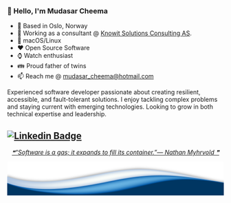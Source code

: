 ### :wave: Hello, I'm Mudasar Cheema
- :round_pushpin: Based in Oslo, Norway
- :office: Working as a consultant @ [Knowit Solutions Consulting AS](https://www.knowit.no/).
- :apple: macOS/Linux
- :heart: Open Source Software
- :watch: Watch enthusiast
- :family: Proud father of twins
- 📫 Reach me @ mudasar_cheema@hotmail.com

Experienced software developer passionate about creating resilient, accessible, and fault-tolerant solutions. I enjoy tackling complex problems and staying current with emerging technologies. Looking to grow in both technical expertise and leadership.

[![Linkedin Badge](https://img.shields.io/badge/-LinkedIn-blue?style=flat-square&logo=Linkedin&logoColor=white&link=https://www.linkedin.com/in/mudasar-ahmad/)](https://www.linkedin.com/in/mudasar-ahmad/)
---


 <p align="center">
<a href='https://github.com/marketplace/actions/quote-readme'>
<!--STARTS_HERE_QUOTE_README-->
<i>❝“Software is a gas; it expands to fill its container.”— Nathan Myhrvold  ❞</i>
<!--ENDS_HERE_QUOTE_README-->
</a>
 </p>

 <img src="https://raw.githubusercontent.com/mudasar187/mudasar187/master/wave.png">
